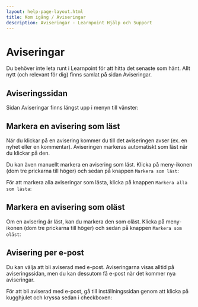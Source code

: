 ```yaml
---
layout: help-page-layout.html
title: Kom igång / Aviseringar
description: Aviseringar - Learnpoint Hjälp och Support
---
```


# Aviseringar

<!-- only-in-swedish.html -->

Du behöver inte leta runt i Learnpoint för att hitta det senaste som hänt. Allt nytt (och relevant för dig) finns samlat på sidan Aviseringar.


## Aviseringssidan

Sidan Aviseringar finns längst upp i menyn till vänster:

<!-- desktop-screenshot.html, { src: "_assets/notifications.png", alt: "Aviseringar", theme: "light" } -->


## Markera en avisering som läst

När du klickar på en avisering kommer du till det aviseringen avser (ex. en nyhet eller en kommentar). Aviseringen markeras automatiskt som läst när du klickar på den.

Du kan även manuellt markera en avisering som läst. Klicka på meny-ikonen (dom tre prickarna till höger) och sedan på knappen `Markera som läst`:

<!-- screenshot.html, { src: "_assets/notification-mark-as-read.png", alt: "Aviseringar", theme: "light" } -->

För att markera alla aviseringar som lästa, klicka på knappen `Markera alla som lästa`:

<!-- desktop-screenshot.html, { src: "_assets/notifications-mark-all-as-read.png", alt: "Aviseringar", theme: "light" } -->


## Markera en avisering som oläst

Om en avisering är läst, kan du markera den som oläst. Klicka på meny-ikonen (dom tre prickarna till höger) och sedan på knappen `Markera som oläst`:

<!-- screenshot.html, { src: "_assets/notification-mark-as-unread.png", alt: "Aviseringar", theme: "light" } -->


## Avisering per e-post

Du kan välja att bli aviserad med e-post. Aviseringarna visas alltid på aviseringssidan, men du kan dessutom få e-post när det kommer nya aviseringar.

För att bli aviserad med e-post, gå till inställningssidan genom att klicka på kugghjulet och kryssa sedan i checkboxen:

<!-- desktop-recording.html, { src: "_assets/notifications-enable-email.mp4", alt: "Aktivera e-post aviseringar", theme: "light" } -->
